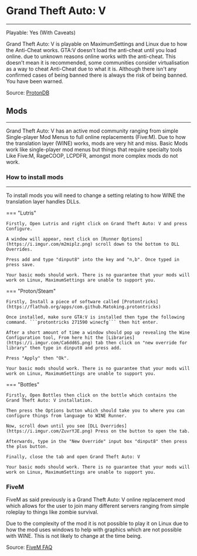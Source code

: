 # Grand Theft Auto: V
---
Playable: Yes (With Caveats)

Grand Theft Auto: V is playable on MaximumSettings and Linux due to how the Anti-Cheat works. GTA:V doesn't load the anti-cheat until you load online. due to unknown reasons online works with the anti-cheat. This doesn't mean it is recommended, some communities consider virtualisation as a way to cheat Anti-Cheat due to what it is. Although there isn't any confirmed cases of being banned there is always the risk of being banned. You have been warned.

Source: [ProtonDB](https://www.protondb.com/app/271590)

## Mods
---
Grand Theft Auto: V has an active mod community ranging from simple Single-player Mod Menus to full online replacements (Five:M). Due to how the translation layer (WINE) works, mods are very hit and miss. Basic Mods work like single-player mod menus but things that require specialty tools Like Five:M, RageCOOP, LCPDFR, amongst more complex mods do not work. 

### How to install mods
---
To install mods you will need to change a setting relating to how WINE the translation layer handles DLLs.


=== "Lutris"

    Firstly, Open Lutris and right click on Grand Theft Auto: V and press Configure.

    A window will appear, next click on [Runner Options](https://i.imgur.com/m2miplz.png) scroll down to the bottom to DLL Overrides.

    Press add and type "dinput8" into the key and "n,b". Once typed in press save.

    Your basic mods should work. There is no guarantee that your mods will work on Linux, MaximumSettings are unable to support you.


=== "Proton/Steam"

    Firstly, Install a piece of software called [Protontricks](https://flathub.org/apps/com.github.Matoking.protontricks)

    Once installed, make sure GTA:V is installed then type the following command. ```protontricks 271590 winecfg``` then hit enter.

    After a short amount of time a window should pop up revealing the Wine Configuration tool, From here hit the [Libraries](https://i.imgur.com/Ca6dd6S.png) tab then click on "new override for library" then type in dinput8 and press add.

    Press "Apply" then "Ok".

    Your basic mods should work. There is no guarantee that your mods will work on Linux, MaximumSettings are unable to support you. 

=== "Bottles"

    Firstly, Open Bottles then click on the bottle which contains the Grand Theft Auto: V installation.

    Then press the Options button which should take you to where you can configure things from language to WINE Runner.

    Now, scroll down until you see [DLL Overrides](https://i.imgur.com/ZuvrYJE.png) Press on the button to open the tab.

    Afterwards, type in the "New Override" input box "dinput8" then press the plus button.

    Finally, close the tab and open Grand Theft Auto: V

    Your basic mods should work. There is no guarantee that your mods will work on Linux, MaximumSettings are unable to support you. 


### FiveM
FiveM as said previously is a Grand Theft Auto: V online replacement mod which allows for the user to join many different servers ranging from simple roleplay to things like zombie survival. 

Due to the complexity of the mod it is not possible to play it on Linux due to how the mod uses windows to help with graphics which are not possible with WINE. This is not likely to change at the time being.

Source: [FiveM FAQ](https://docs.fivem.net/docs/support/client-faq/#will-fivem-run-on-linux)
